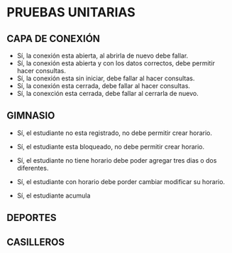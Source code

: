 # PRUEBAS UNITARIAS


## CAPA DE CONEXIÓN
- Sí, la conexión esta abierta, al abrirla de nuevo debe fallar.
- Sí, la conexión esta abierta y con los datos correctos, debe permitir hacer consultas.
- Sí, la conexión esta sin iniciar, debe fallar al hacer consultas.
- Sí, la conexión esta cerrada, debe fallar al hacer consultas.
- Sí, la conexción esta cerrada, debe fallar al cerrarla de nuevo.

## GIMNASIO

- Sí, el estudiante no esta registrado, no debe permitir crear horario.
- Sí, el estudiante esta bloqueado, no debe permitir crear horario.
- Sí, el estudiante no tiene horario debe poder agregar tres dias o dos diferentes.
- Sí, el estudiante con horario debe porder cambiar modificar su horario.

- Sí, el estudiante acumula 



## DEPORTES



## CASILLEROS
